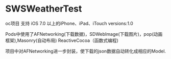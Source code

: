 # SWSWeatherTest
oc项目
支持 iOS 7.0 以上的iPhone、iPad、iTouch
versions:1.0

Pods中使用了AFNetworking(下载数据)，SDWebImage(下载图片)，pop(动画框架),Masonry(自动布局) ReactiveCocoa（函数式编程)

项目中对AFNetworking进一步封装，使下载的json数据自动转化成相应的Model.
